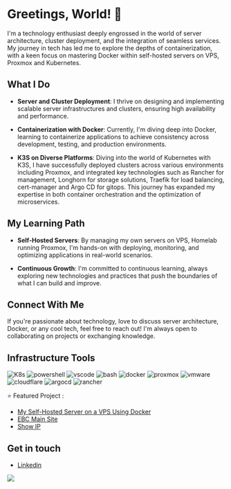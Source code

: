 
# Greetings, World! 👋

I'm a technology enthusiast deeply engrossed in the world of server architecture, cluster deployment, and the integration of seamless services. My journey in tech has led me to explore the depths of containerization, with a keen focus on mastering Docker within self-hosted servers on VPS, Proxmox and Kubernetes.

## What I Do

- **Server and Cluster Deployment**: I thrive on designing and implementing scalable server infrastructures and clusters, ensuring high availability and performance.

- **Containerization with Docker**: Currently, I'm diving deep into Docker, learning to containerize applications to achieve consistency across development, testing, and production environments.

- **K3S on Diverse Platforms**: Diving into the world of Kubernetes with K3S, I have successfully deployed clusters across various environments including Proxmox, and integrated key technologies such as Rancher for management, Longhorn for storage solutions, Traefik for load balancing, cert-manager and Argo CD for gitops. This journey has expanded my expertise in both container orchestration and the optimization of microservices.

## My Learning Path

- **Self-Hosted Servers**: By managing my own servers on VPS, Homelab running Proxmox, I'm hands-on with deploying, monitoring, and optimizing applications in real-world scenarios.

- **Continuous Growth**: I'm committed to continuous learning, always exploring new technologies and practices that push the boundaries of what I can build and improve.

## Connect With Me

If you're passionate about technology, love to discuss server architecture, Docker, or any cool tech, feel free to reach out! I'm always open to collaborating on projects or exchanging knowledge.


## Infrastructure Tools
<p align="left">
  <img src="https://img.shields.io/badge/kubernetes-326ce5.svg?&style=for-the-badge&logo=kubernetes&logoColor=white" alt="K8s" style="vertical-align:top margin:6px 4px">
  <img src="https://img.shields.io/badge/powershell-5391FE?style=for-the-badge&logo=powershell&logoColor=white" alt="powershell" style="vertical-align:top margin:6px 4px">
  <img src="https://img.shields.io/badge/VSCode-0078D4?style=for-the-badge&logo=visual%20studio%20code&logoColor=white" alt="vscode" style="vertical-align:top margin:6px 4px">
  <img src="https://img.shields.io/badge/Shell_Script-121011?style=for-the-badge&logo=gnu-bash&logoColor=white" alt="bash" style="vertical-align:top margin:6px 4px">
  <img src="https://img.shields.io/badge/Docker-2CA5E0?style=for-the-badge&logo=docker&logoColor=white" alt="docker" style="vertical-align:top margin:6px 4px">
  <img src="https://img.shields.io/badge/Proxmox-E57000?style=for-the-badge&logo=proxmox&logoColor=white" alt="proxmox  " style="vertical-align:top margin:6px 4px">
  <img src="https://img.shields.io/badge/VMware-231f20?style=for-the-badge&logo=VMware&logoColor=white" alt="vmware" style="vertical-align:top margin:6px 4px">
  <img src="https://img.shields.io/badge/Cloudflare-F38020?style=for-the-badge&logo=Cloudflare&logoColor=white" alt="cloudflare" style="vertical-align:top margin:6px 4px">
  <img src="https://img.shields.io/badge/Argo%20CD-1e0b3e?style=for-the-badge&logo=argo&logoColor=#d16044" alt="argocd" style="vertical-align:top margin:6px 4px">
  <img src="https://img.shields.io/badge/Rancher-0075A8?style=for-the-badge&logo=rancher&logoColor=white" alt="rancher" style="vertical-align:top margin:6px 4px">
</p>





:star: Featured Project : 
- [My Self-Hosted Server on a VPS Using Docker](https://github.com/cloudcap10/configcraft)
- [EBC Main Site](https://www.effectiveconsultancy.com.au/)
- [Show IP](https://showip.io/)


## Get in touch
- [Linkedin](https://www.linkedin.com/in/joven-talasan/)

![](https://komarev.com/ghpvc/?username=talzcloning)
